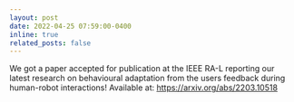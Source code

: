 ```yaml
---
layout: post
date: 2022-04-25 07:59:00-0400
inline: true
related_posts: false
---
```

We got a paper accepted for publication at the IEEE RA-L reporting our latest research on behavioural adaptation from the users feedback during human-robot interactions! Available at: <a href=https://arxiv.org/abs/2203.10518>https://arxiv.org/abs/2203.10518</a>
